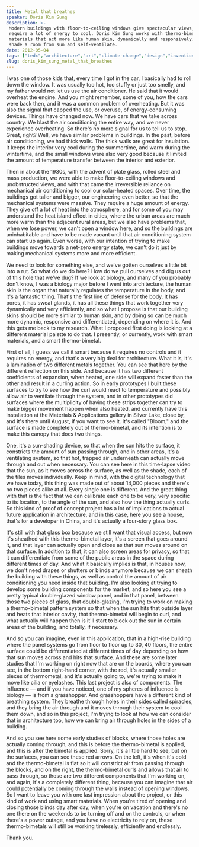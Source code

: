 ```yaml
---
title: Metal that breathes
speaker: Doris Kim Sung
description: >-
 Modern buildings with floor-to-ceiling windows give spectacular views, but they
 require a lot of energy to cool. Doris Kim Sung works with thermo-bimetals, smart
 materials that act more like human skin, dynamically and responsively, and can
 shade a room from sun and self-ventilate.
date: 2012-05-04
tags: ["tedx","architecture","art","climate-change","design","invention","materials","sustainability","technology"]
slug: doris_kim_sung_metal_that_breathes
---
```


I was one of those kids that, every time I got in the car, I basically had to roll down
the window. It was usually too hot, too stuffy or just too smelly, and my father would not
let us use the air conditioner. He said that it would overheat the engine. And you might
remember, some of you, how the cars were back then, and it was a common problem of
overheating. But it was also the signal that capped the use, or overuse, of
energy-consuming devices. Things have changed now. We have cars that we take across
country. We blast the air conditioning the entire way, and we never experience
overheating. So there's no more signal for us to tell us to stop. Great, right? Well, we
have similar problems in buildings. In the past, before air conditioning, we had thick
walls. The thick walls are great for insulation. It keeps the interior very cool during
the summertime, and warm during the wintertime, and the small windows were also very good
because it limited the amount of temperature transfer between the interior and
exterior.

Then in about the 1930s, with the advent of plate glass, rolled steel and mass production,
we were able to make floor-to-ceiling windows and unobstructed views, and with that came
the irreversible reliance on mechanical air conditioning to cool our solar-heated spaces.
Over time, the buildings got taller and bigger, our engineering even better, so that the
mechanical systems were massive. They require a huge amount of energy. They give off a lot
of heat into the atmosphere, and for some of you may understand the heat island effect in
cities, where the urban areas are much more warm than the adjacent rural areas, but we
also have problems that, when we lose power, we can't open a window here, and so the
buildings are uninhabitable and have to be made vacant until that air conditioning system
can start up again. Even worse, with our intention of trying to make buildings move
towards a net-zero energy state, we can't do it just by making mechanical systems more and
more efficient.

We need to look for something else, and we've gotten ourselves a little bit into a rut. So
what do we do here? How do we pull ourselves and dig us out of this hole that we've dug?
If we look at biology, and many of you probably don't know, I was a biology major before I
went into architecture, the human skin is the organ that naturally regulates the
temperature in the body, and it's a fantastic thing. That's the first line of defense for
the body. It has pores, it has sweat glands, it has all these things that work together
very dynamically and very efficiently, and so what I propose is that our building skins
should be more similar to human skin, and by doing so can be much more dynamic, responsive
and differentiated, depending on where it is. And this gets me back to my research. What I
proposed first doing is looking at a different material palette to do that. I presently,
or currently, work with smart materials, and a smart thermo-bimetal.

First of all, I guess we call it smart because it requires no controls and it requires no
energy, and that's a very big deal for architecture. What it is, it's a lamination of two
different metals together. You can see that here by the different reflection on this side.
And because it has two different coefficients of expansion, when heated, one side will
expand faster than the other and result in a curling action. So in early prototypes I
built these surfaces to try to see how the curl would react to temperature and possibly
allow air to ventilate through the system, and in other prototypes did surfaces where the
multiplicity of having these strips together can try to make bigger movement happen when
also heated, and currently have this installation at the Materials & Applications gallery
in Silver Lake, close by, and it's there until August, if you want to see it. It's called
"Bloom," and the surface is made completely out of thermo-bimetal, and its intention is to
make this canopy that does two things.

One, it's a sun-shading device, so that when the sun hits the surface, it constricts the
amount of sun passing through, and in other areas, it's a ventilating system, so that hot,
trapped air underneath can actually move through and out when necessary. You can see here
in this time-lapse video that the sun, as it moves across the surface, as well as the
shade, each of the tiles moves individually. Keep in mind, with the digital technology
that we have today, this thing was made out of about 14,000 pieces and there's no two
pieces alike at all. Every single one is different. And the great thing with that is the
fact that we can calibrate each one to be very, very specific to its location, to the
angle of the sun, and also how the thing actually curls. So this kind of proof of concept
project has a lot of implications to actual future application in architecture, and in
this case, here you see a house, that's for a developer in China, and it's actually a
four-story glass box.

It's still with that glass box because we still want that visual access, but now it's
sheathed with this thermo-bimetal layer, it's a screen that goes around it, and that layer
can actually open and close as that sun moves around on that surface. In addition to that,
it can also screen areas for privacy, so that it can differentiate from some of the public
areas in the space during different times of day. And what it basically implies is that,
in houses now, we don't need drapes or shutters or blinds anymore because we can sheath
the building with these things, as well as control the amount of air conditioning you need
inside that building. I'm also looking at trying to develop some building components for
the market, and so here you see a pretty typical double-glazed window panel, and in that
panel, between those two pieces of glass, that double-glazing, I'm trying to work on
making a thermo-bimetal pattern system so that when the sun hits that outside layer and
heats that interior cavity, that thermo-bimetal will begin to curl, and what actually will
happen then is it'll start to block out the sun in certain areas of the building, and
totally, if necessary.

And so you can imagine, even in this application, that in a high-rise building where the
panel systems go from floor to floor up to 30, 40 floors, the entire surface could be
differentiated at different times of day depending on how that sun moves across and hits
that surface. And these are some later studies that I'm working on right now that are on
the boards, where you can see, in the bottom right-hand corner, with the red, it's
actually smaller pieces of thermometal, and it's actually going to, we're trying to make
it move like cilia or eyelashes. This last project is also of components. The influence —
and if you have noticed, one of my spheres of influence is biology — is from a
grasshopper. And grasshoppers have a different kind of breathing system. They breathe
through holes in their sides called spiracles, and they bring the air through and it moves
through their system to cool them down, and so in this project, I'm trying to look at how
we can consider that in architecture too, how we can bring air through holes in the sides
of a building.

And so you see here some early studies of blocks, where those holes are actually coming
through, and this is before the thermo-bimetal is applied, and this is after the bimetal
is applied. Sorry, it's a little hard to see, but on the surfaces, you can see these red
arrows. On the left, it's when it's cold and the thermo-bimetal is flat so it will
constrict air from passing through the blocks, and on the right, the thermo-bimetal curls
and allows that air to pass through, so those are two different components that I'm
working on, and again, it's a completely different thing, because you can imagine that air
could potentially be coming through the walls instead of opening windows. So I want to
leave you with one last impression about the project, or this kind of work and using smart
materials. When you're tired of opening and closing those blinds day after day, when
you're on vacation and there's no one there on the weekends to be turning off and on the
controls, or when there's a power outage, and you have no electricity to rely on, these
thermo-bimetals will still be working tirelessly, efficiently and endlessly.

Thank you. 

<!--
ad_duration=3.33
event="TEDxUSC"
external_start_time=0
intro_duration=11.82
is_subtitle_required="False"
is_talk_featured="True"
language="en"
language_swap="False"
native_language="en"
number_of_related_talks=6
number_of_speakers=1
number_of_subtitled_videos=28
number_of_tags=9
number_of_talk_download_languages=28
number_of_talk_more_resources=0
number_of_talk_recommendations=0
number_of_talks_take_actions=0
post_ad_duration=0.83
published_timestamp="2012-10-25 15:00:28"
recording_date="2012-05-04"
speaker_description="Architect"
speaker_is_published=1
speaker_name="Doris Kim Sung"
talk_name="Metal that breathes"
talks_tags=["tedx","architecture","art","climate-change","design","invention","materials","sustainability","technology"]
url_audio="https://download.ted.com/talks/DorisKimSung_2012X.mp3?apikey=acme-roadrunner"
url_photo_speaker="https://pe.tedcdn.com/images/ted/fddcaf63ac4ef5060200d5f2cbaac21ec35fdfff_254x191.jpg"
url_photo_talk="https://pe.tedcdn.com/images/ted/be8bc8941155fcc0f96e25910d486ef6611e4a1c_1600x1200.jpg"
url_webpage="https://www.ted.com/talks/doris_kim_sung_metal_that_breathes"
video_type_name="TEDx Talk"
-->